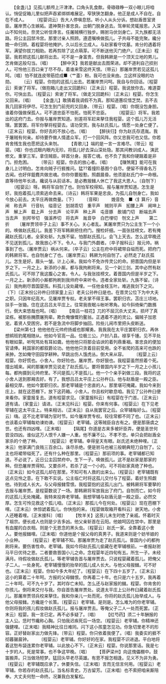 <!-- { "loadSidebar": true } -->
　　【金盏儿】见孤儿额颅上汗津津。口角头乳食歕。骨碌碌睁一双小眼儿将咱认。悄促促箱儿里似把声吞紧绑绑难展足。窄狭狭怎翻身。他正是成人不自在。自在不成人。
　　〔程婴词云〕告大人停嗔息怒。听小人从头分诉。想赵盾晋室贤臣。屠岸贾心生嫉妬。遣神獒扑害忠良。出朝门脱身逃去。驾单轮灵辄报恩。入深山不知何处。奈灵公听信谗言。任屠贼横行独步。赐驸马伏剑身亡。灭九族都无活路。将公主囚禁冷宫。那里讨亲人照顾。遵遗嘱唤做孤儿。子共母不能完聚。纔分娩一命归阴。着程婴将他掩护。久以后长立成人。与赵家看守坟墓。肯分的遇着将军。满望你拔刀相助。若再剪除了这点萌芽。可不断送他灭门绝户。〔正未云〕程婴。我若把这孤儿献将出去。可不是一身富贵。但我韩厥是一个顶天立地的男儿。怎肯做这般勾当。〔唱〕
　　【醉中天】我若是献出去图荣进。却不道利自己损别人。可怜他三百口亲丁尽不存。着谁来雪这终天恨。〔带云〕那屠岸贾若见这孤儿呵。〔唱〕怕不就连皮带筋捻成■〈艹齑〉粉。我可也没来由。立这样没眼的功勋。
　　〔云〕程婴。你抱的这孤儿出去。若屠岸贾问呵。我自与你回话。〔程婴云〕索谢了将军。〔做抱箱儿走出又回跪科〕〔正未云〕程婴。我说放你去。难道耍你。可快出去。〔程婴云〕索谢了将军。〔做走又回跪科〕〔正未云〕程婴。你怎生又回来。〔唱〕
　　【金盏儿】敢猜着我调假不为真。那知道蕙叹惜芝焚。去不去我几回家将伊尽。可怎生到门前兜的又回身。〔带云〕程婴。〔唱〕你既没包身胆。谁着你强做保孤人。可不道忠臣不怕死。怕死不忠臣。
　　〔程婴云〕将军。我若出的这府门去。你报与屠岸贾知道。别差将军赶来拏住我程婴。这个孤儿万无活理。罢罢罢。将军你拏将程婴去。请功受赏。我与赵氏孤儿。情愿一处身亡便了。〔正末云〕程婴。你好去的不放心也。〔唱〕
　　【醉扶归】你为赵氏存遗胤。我于屠贼有何亲。却待要乔做人情遣众军。打一个回风阵。你又忠我可也又信。你若肯舍残生我也愿把这头来刎。
　　【青歌儿】端的是一言一言难尽。〔带云〕程婴。〔唱〕你也忒眼内眼内无珍。将孤儿好去深山深处隐。那其间教训成人。演武修文。重掌三军。拿住贼臣。碎首分身。报答亡魂。也不负了我和你硬踹着是非门。担危困。
　　〔带云〕程婴。你去的放心者。〔唱〕
　　【赚煞尾】能可在我身儿上讨明白。怎肯向贼子行捱推问。猛??着撞阶基图个自尽。便留不得香名万古闻。也好伴鉏麑共做忠魂。你你你要殷懃。照觑晨昏。他须是赵氏门中一命根。直等待他年长进。纔说与从前话本。是必教报雠人休亡了我这大恩人。〔自刎下〕
　　〔程婴云〕呀。韩将军自刎了也。则怕军校得知。报与屠岸贾知道。怎生是好。我抱着孤儿须索逃命去来。〔诗云〕韩将军果是忠良。为孤儿自刎身亡。我如今放心前去。太平庄再做商量。〔下〕
　　〔音释〕
　　娩音免　■〈釒算斤〉音闸　称去声　行音杭　缢音记　划胡乖切　重平声　贼则平声　抝腰上声　阃坤上声　解上声　载上声　分去声　论平声　种上声　屯音豚　歕铺门切　断端去声　当去声　别邦爷切　强溪养切　将去声　胤音孕　白巴埋切　刎文上声
　　第二折
　　〔屠岸贾领卒子上云〕事不关心。关心者乱。某屠岸贾只为公主生下一个小的。唤做赵氏孤儿。我差下将军韩厥把住府门。搜检奸细。一面张挂榜文。若有掩藏赵氏孤儿者。全家处斩。九族不留。怕那赵氏孤儿。会飞上天去。怎么这早晚还不见送到孤儿。故我放心不下。令人。与我门外觑者。〔卒子报科云〕报元帅。祸事到了也。〔屠岸贾云〕祸从何来。〔卒子云〕公主在府中将裙带自缢而死。把府门的韩厥将军。也自刎身亡了也。〔屠岸贾云〕韩厥为何自刎了。必然走了赵氏孤儿。怎生是好。眉头一皱。计上心来。我如今不免诈传灵公的命。把晋国内但是半岁之下。一月之上。新添的小厮。都与我拘刷将来。见一个刴三剑。其中必然有赵氏孤儿。可不除了我这腹心之害。令人。与我张挂榜文。着晋国内但是半岁之下。一月之上。新添的小厮都拘刷到我帅府中来听令。违者全家处斩。九族不留。〔诗云〕我拘刷尽晋国婴孩。料孤儿没处藏埋。一任他金枝玉叶。难逃我剑下之灾。〔下〕〔正末扮公孙杵臼领家童上云〕老夫公孙杵臼是也。在晋灵公位下为中大夫之职。只因年纪高大。见屠岸贾专权。老夫掌不得王事。罢职归农。苫庄三顷地。扶手一张锄。住在这吕吕太平庄上。往常我夜眠斗帐听寒角。如今斜倚柴门数鴈行。倒大来悠哉也呵。〔唱〕
　　【南吕一枝花】兀的不屈沉杀大丈夫。损坏了真梁栋。被那些腌臜屠狗辈。欺负俺慷慨钓鳌翁。正遇着不道的灵公。偏贼子加恩宠。着贤人受困穷。若不是急流中将脚步抽回。险些儿闹市里把头皮断送。
　　【梁州第七】他他他在元帅府扬威也那耀勇。我我我在太平庄罢职归农。再休想鹓班豹尾相随从。他如今官高一品。位极三公。户封八县。禄享千锺。见不平处有眼如蒙。听呪骂处有耳如聋。他他他只将那会谄谀的着列鼎重裀。害忠良的便加官请俸。耗国家的都叙爵论功。他他他只贪着目前受用。全不省爬的高来可也跌的来肿。怎如俺守田园学耕种。早跳出伤人饿虎丛。倒大来从容。
　　〔程婴上云〕程婴。你好慌也。小舍人。你好险也。屠岸贾。你好狠也。我程婴虽然担着个死。撞出城来。闻的那屠岸贾见说走了赵氏孤儿。要将普国内半岁之下一月之上小孩儿每。都拘摄到元帅府里。不问是孤儿不是孤儿。他一个个亲手刴做三段。我将的这小舍人送到那厢去好。有了。我想吕吕太平庄上公孙杵臼。他与赵盾是一殿之臣。最相交厚。他如今罢职归农。那老宰辅是个忠直的人。那里堪可掩藏。我如今来到庄上。就在这芭棚下。放下这药箱。小舍人。你且权时歇息咱。我见了公孙杵臼便来看你。家童报复去。道有程婴求见。〔家童报科云〕有程婴在于门首。〔正末云〕道有请。〔家童云〕请进。〔正末见科云〕程婴。你来有何事。〔程婴云〕在下见老宰辅在这太平庄上。特来相访。〔正末云〕自从我罢官之后。众宰辅每好么。〔程婴云〕嗨。这不比老宰辅为官时节。如今屠岸贾专权。较往常都不同了也。〔正末云〕也该着众宰辅每劝谏劝谏。〔程婴云〕老宰辅。这等贼臣自古有之。便是那唐虞之世。也还有四凶哩。〔正末唱〕
　　【隔尾】你道是古来多被奸臣弄。便是圣世何尝没四凶。谁似这万人恨千人嫌一人重。他不廉不公。不孝不忠。单只会把赵盾全家杀的个绝了种。
　　〔程婴云〕老宰辅。幸得皇天有眼。赵氏还未绝种哩。〔正末云〕他家满门良贱三百余口。诛尽杀绝。便是驸马也被三般朝典短刀自刎了。公主也将裙带缢死了。还有什么种在那里。〔程婴云〕那前项的事。老宰辅都已知道。不必说了。近日公主囚禁府中。生下一子。唤做孤儿。这不是赵家是那家的种。但恐屠岸贾得知。又要杀坏。若杀了这一个小的。可不将赵家真绝了种也。〔正末云〕如今这孤儿却在那里。不知可有人救的出来么。〔程婴云〕老宰辅既有这点见怜之意。在下敢不实说。公主临亡时将这孤儿交付与了程婴。着好生照觑他。待到成人长大。与父母报雠雪恨。我程婴抱的这孤儿出门。被韩厥将军要拏的去报与屠岸贾。是程婴数说了一场。那韩厥将军放我出了府门。自刎而亡。如今将的这孤儿无处掩藏。我特来投奔老宰辅。我想宰辅与赵盾元是一殿之臣。必然交厚。怎生可怜见救这个孤儿咱。〔正末云〕那孤儿今在何处。〔程婴云〕现在芭棚下哩。〔正末云〕休惊諕着孤儿。你快抱的来。〔程婴做取箱开看科云〕谢天地。小舍人还睡着哩。〔正末接科〕〔唱〕
　　【牧羊关】这孩儿未生时绝了亲戚。怀着时灭了祖宗。便长成人也则是少吉多凶。他父亲斩首在云阳。他娘呵囚在禁中。那里是有血腥的白衣相。则是个无恩念的黑头虫。〔程婴云〕赵氏一家。全靠着这小舍人。要他报雠哩。〔正末唱〕你道他是个报父母的真男子。我道来则是个妨爷娘的小业种。
　　〔程婴云〕老宰辅不知。那屠岸贾为走了赵氏孤儿。普国内小的都拘刷将来。要伤害性命。老宰辅。我如今将赵氏孤儿偷藏在老宰辅根前。一者报赵驸马平日优待之恩。二者要救晋国小儿之命。念程婴年近四旬有五。所生一子。未经满月。待假妆做赵氏孤儿。等老宰辅告首与屠岸贾去。只说程婴藏着孤儿。把俺父子二人。一处身死。老宰辅慢慢的抬举的孤儿成人长大。与他父母报雠。可不好也。〔正末云〕程婴。你如今多大年纪了。〔程婴云〕在下四十五岁了。〔正末云〕这小的算着二十年呵。方报的父母雠恨。你再着二十年。也只是六十五岁。我再着二十年呵。可不九十岁了。其时存亡未知。怎么还与赵家报的雠。程婴。你肯舍的你孩儿。倒将来交付与我。你自首告屠岸贾处。说道太平庄上公孙杵臼藏着赵氏孤儿。那屠岸贾领兵校来拏住。我和你亲儿一处而死。你将的赵氏孤儿抬举成人。与他父母报雠。方纔是个长策。〔程婴云〕老宰辅。是则是。怎么难为的你老宰辅。你则将我的孩儿假妆做赵氏孤儿。报与屠岸贾去。等俺父子二人一处而死罢。〔正末云〕程婴。我一言已定。再不必多疑了。〔唱〕
　　【红芍药】须二十年酬报的主人公。恁时节纔称心胸。只怕我迟疾死后一场空。〔程婴云〕老宰辅。你精神还强健哩。〔正末唱〕我精神比往日难同。闪下这小孩童怎见功。你急切里老不的形容。正好替赵家出力做先锋。〔带云〕程婴。你只依着我便了。〔唱〕我委实的捱不彻暮皷晨钟。
　　〔程婴云〕老宰辅。你好好的在家。我程婴不识进退。平白地将着这愁布袋连累你老宰辅。以此放心不下。〔正末云〕程婴。你说那里话。我是七十岁的人。死是常事。也不争这早晚。〔唱〕
　　【菩萨梁州】向这傀儡棚中。鼓笛搬弄。只当做场短梦。猛回头早老尽英雄。有恩不报怎相逢。见义不为非为勇。〔程婴云〕老宰辅既应承了。休要失信。〔正末唱〕言而无信言何用。〔程婴云〕老宰辅。你若存的赵氏孤儿。当名标青史。万古留芳。〔正末唱〕也不索把咱来厮陪奉。大丈夫何愁一命终。况兼我白发髼松。
